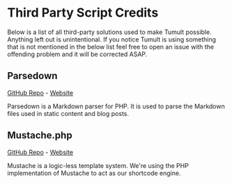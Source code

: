 # Third Party Script Credits

Below is a list of all third-party solutions used to make Tumult possible. Anything left out is unintentional. If you notice Tumult is using something that is not mentioned in the below list feel free to open an issue with the offending problem and it will be corrected ASAP.


## Parsedown
[GitHub Repo](https://github.com/erusev/parsedown) - [Website](http://parsedown.org/)

Parsedown is a Markdown parser for PHP. It is used to parse the Markdown files used in static content and blog posts.


## Mustache.php
[GitHub Repo](https://github.com/bobthecow/mustache.php) - [Website](http://mustache.github.io/)

Mustache is a logic-less template system. We're using the PHP implementation of Mustache to act as our shortcode engine.
